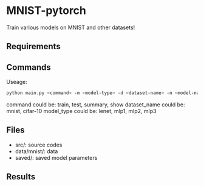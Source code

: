 # MNIST-pytorch

Train various models on MNIST and other datasets!

## Requirements

## Commands

Useage:

```sh
python main.py <command> -m <model-type> -d <dataset-name> -n <model-name>
```

command could be: train, test, summary, show
dataset_name could be: mnist, cifar-10
model_type could be: lenet, mlp1, mlp2, mlp3

## Files

+ src/: source codes
+ data/mnist/: data
+ saved/: saved model parameters

## Results

